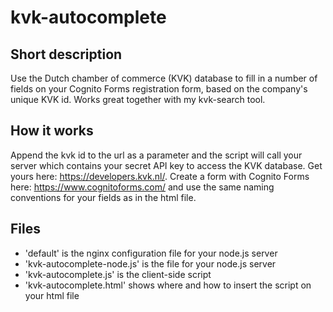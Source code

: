 # kvk-autocomplete

## Short description
Use the Dutch chamber of commerce (KVK) database to fill in a number of fields on your Cognito Forms registration form, based on the company's unique KVK id. Works great together with my kvk-search tool.

## How it works
Append the kvk id to the url as a parameter and the script will call your server which contains your secret API key to access the KVK database. Get yours here: https://developers.kvk.nl/. Create a form with Cognito Forms here: https://www.cognitoforms.com/ and use the same naming conventions for your fields as in the html file.

## Files
* 'default' is the nginx configuration file for your node.js server
* 'kvk-autocomplete-node.js' is the file for your node.js server
* 'kvk-autocomplete.js' is the client-side script
* 'kvk-autocomplete.html' shows where and how to insert the script on your html file
